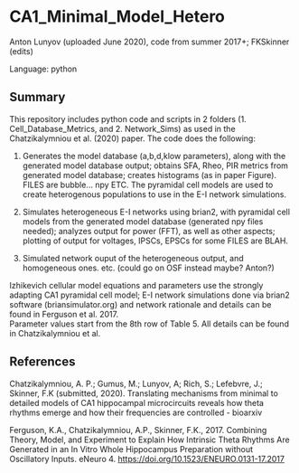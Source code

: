# CA1_Minimal_Model_Hetero

Anton Lunyov (uploaded June 2020), code from summer 2017+;
FKSkinner (edits)

Language: python

## Summary ##

This repository includes python code and scripts in 2 folders (1. Cell_Database_Metrics, and 2. Network_Sims) as used in the Chatzikalymniou et al. (2020) paper.  The code does the following: 

  1. Generates the model database (a,b,d,klow parameters), along with the generated model database output; obtains SFA, Rheo, PIR metrics from generated model database; creates histograms (as in paper Figure). 
  FILES are bubble... npy ETC.  The pyramidal cell models are used to create heterogenous populations to use in the E-I network simulations.
  
  2. Simulates heterogeneous E-I networks using brian2, with pyramidal cell models from the generated model database (generated npy files needed); analyzes output for power (FFT), as well as other aspects; plotting of output for voltages, IPSCs, EPSCs for some 
  FILES are BLAH.
  
  3. Simulated network ouput of the heterogeneous output, and homogeneous ones. etc. (could go on OSF instead maybe? Anton?) 

Izhikevich cellular model equations and parameters use the strongly adapting CA1 pyramidal cell model; E-I network simulations done via brian2 software (briansimulator.org) and network rationale and details can be found in Ferguson et al. 2017.  
Parameter values start from the 8th row of Table 5.  All details can be found in Chatzikalymniou et al.




## References ##

Chatzikalymniou, A. P.; Gumus, M.; Lunyov, A; Rich, S.; Lefebvre, J.; Skinner, F.K (submitted, 2020). 
Translating mechanisms from minimal to detailed models of CA1 hippocampal microcircuits reveals how theta rhythms emerge and how their frequencies are controlled - bioarxiv 

Ferguson, K.A., Chatzikalymniou, A.P., Skinner, F.K., 2017. Combining Theory, Model, and Experiment to Explain How Intrinsic Theta Rhythms Are Generated in an In Vitro Whole Hippocampus Preparation without Oscillatory Inputs. eNeuro 4. https://doi.org/10.1523/ENEURO.0131-17.2017

